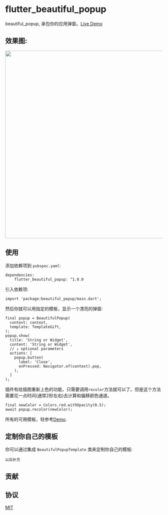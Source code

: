 # flutter_beautiful_popup

beautiful_popup, 承包你的应用弹窗。[Live Demo](https://jaweii.github.io/Flutter_beautiful_popup/example/build/web/#/)

## 效果图:

<img src="https://raw.githubusercontent.com/jaweii/Flutter_beautiful_popup/master/example/images/show.gif" height="600">

## 使用

添加依赖项到 `pubspec.yaml`:

```
dependencies:
    flutter_beautiful_popup: ^1.0.0
```

引入依赖项:

```
import 'package:beautiful_popup/main.dart';
```

然后你就可以用指定的模板，显示一个漂亮的弹窗:

```
final popup = BeautifulPopup(
  context: context,
  template: TemplateGift,
);
popup.show(
  title: 'String or Widget',
  content: 'String or Widget',
  // ↓ optional parameters
  actions: [
    popup.button(
      label: 'Close',
      onPressed: Navigator.of(context).pop,
    ),
  ]
);
```

插件有给插图重新上色的功能，只需要调用`recolor`方法就可以了。但是这个方法需要花一点时间(通常2秒左右)去计算和偏移颜色通道。

```
final newColor = Colors.red.withOpacity(0.5);
await popup.recolor(newColor);
```

所有的可用模板，轻参考[Demo](https://jaweii.github.io/Flutter_beautiful_popup/example/build/web/#/).

## 定制你自己的模板

你可以通过集成 `BeautifulPopupTemplate` 类来定制你自己的模板:

```
以后补充

```

## 贡献

## 协议

[MIT](http://opensource.org/licenses/MIT)

